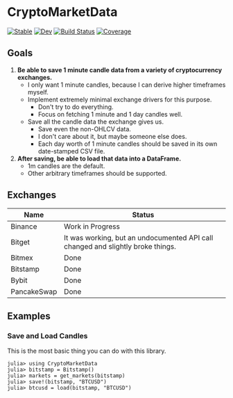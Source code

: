 # CryptoMarketData

[![Stable](https://img.shields.io/badge/docs-stable-blue.svg)](https://g-gundam.github.io/CryptoMarketData.jl/stable/)
[![Dev](https://img.shields.io/badge/docs-dev-blue.svg)](https://g-gundam.github.io/CryptoMarketData.jl/dev/)
[![Build Status](https://github.com/g-gundam/CryptoMarketData.jl/actions/workflows/CI.yml/badge.svg?branch=main)](https://github.com/g-gundam/CryptoMarketData.jl/actions/workflows/CI.yml?query=branch%3Amain)
[![Coverage](https://codecov.io/gh/g-gundam/CryptoMarketData.jl/branch/main/graph/badge.svg)](https://codecov.io/gh/g-gundam/CryptoMarketData.jl)

## Goals

1.  **Be able to save 1 minute candle data from a variety of cryptocurrency exchanges.**
    + I only want 1 minute candles, because I can derive higher timeframes myself.
    + Implement extremely minimal exchange drivers for this purpose.
      - Don't try to do everything.
      - Focus on fetching 1 minute and 1 day candles well.
    + Save all the candle data the exchange gives us.
      - Save even the non-OHLCV data.
      - I don't care about it, but maybe someone else does.
      - Each day worth of 1 minute candles should be saved in its own date-stamped CSV file.
2.  **After saving, be able to load that data into a DataFrame.**
    + 1m candles are the default.
    + Other arbitrary timeframes should be supported.

## Exchanges

| Name        | Status                                                                          |
|-------------|---------------------------------------------------------------------------------|
| Binance     | Work in Progress                                                                |
| Bitget      | It was working, but an undocumented API call changed and slightly broke things. |
| Bitmex      | Done                                                                            |
| Bitstamp    | Done                                                                            |
| Bybit       | Done                                                                            |
| PancakeSwap | Done                                                                            |

## Examples

### Save and Load Candles

This is the most basic thing you can do with this library.

```julia-repl
julia> using CryptoMarketData
julia> bitstamp = Bitstamp()
julia> markets = get_markets(bitstamp)
julia> save!(bitstamp, "BTCUSD")
julia> btcusd = load(bitstamp, "BTCUSD")
```
